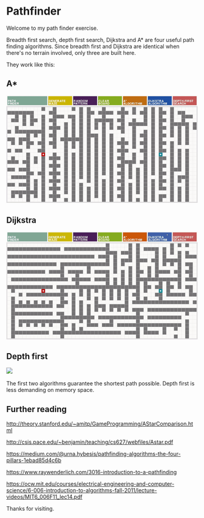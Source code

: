 # Pathfinder

Welcome to my path finder exercise.

Breadth first search, depth first search, Dijkstra and A* are four useful path finding algorithms. Since breadth first and Dijkstra are identical when there's no terrain involved, only three are built here.

They work like this:

## A*

![](https://raw.githubusercontent.com/tianxiaozhang1/pathfinder/main/astar.gif)

## Dijkstra

![](https://raw.githubusercontent.com/tianxiaozhang1/pathfinder/main/dijkstra.gif)

## Depth first

![](https://raw.githubusercontent.com/tianxiaozhang1/pathfinder/main/depthfirst.gif)

The first two algorithms guarantee the shortest path possible. Depth first is less demanding on memory space.

## Further reading

http://theory.stanford.edu/~amitp/GameProgramming/AStarComparison.html

http://csis.pace.edu/~benjamin/teaching/cs627/webfiles/Astar.pdf

https://medium.com/@urna.hybesis/pathfinding-algorithms-the-four-pillars-1ebad85d4c6b

https://www.raywenderlich.com/3016-introduction-to-a-pathfinding

https://ocw.mit.edu/courses/electrical-engineering-and-computer-science/6-006-introduction-to-algorithms-fall-2011/lecture-videos/MIT6_006F11_lec14.pdf

Thanks for visiting.
